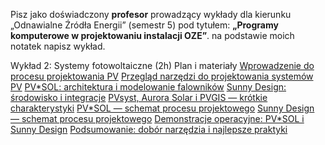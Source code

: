 Pisz jako doświadczony **profesor** prowadzący wykłady dla kierunku „Odnawialne Źródła Energii” (semestr 5) pod tytułem: **„Programy komputerowe w projektowaniu instalacji OZE”**.
na podstawie moich notatek napisz  wykład.

Wykład 2: Systemy fotowoltaiczne (2h)
Plan i materiały
[Wprowadzenie do procesu projektowania PV](http://localhost:3000/docs/wyklady/wyklad-02-pv-podstawy/wprowadzenie-do-projektowania-pv)
[Przegląd narzędzi do projektowania systemów PV](http://localhost:3000/docs/wyklady/wyklad-02-pv-podstawy/przeglad-narzedzi-pv)
[PV*SOL: architektura i modelowanie falowników](http://localhost:3000/docs/wyklady/wyklad-02-pv-podstawy/pvsol-architektura-i-modele)
[Sunny Design: środowisko i integracje](http://localhost:3000/docs/wyklady/wyklad-02-pv-podstawy/sunny-design-srodowisko-i-integracje)
[PVsyst, Aurora Solar i PVGIS — krótkie charakterystyki](http://localhost:3000/docs/wyklady/wyklad-02-pv-podstawy/inne-narzedzia-pvsyst-aurora-pvgis)
[PV*SOL — schemat procesu projektowego](http://localhost:3000/docs/wyklady/wyklad-02-pv-podstawy/proces-pvsol-kroki)
[Sunny Design — schemat procesu projektowego](http://localhost:3000/docs/wyklady/wyklad-02-pv-podstawy/proces-sunny-design-kroki)
[Demonstracje operacyjne: PV*SOL i Sunny Design](http://localhost:3000/docs/wyklady/wyklad-02-pv-podstawy/demonstracje-operacyjne)
[Podsumowanie: dobór narzędzia i najlepsze praktyki](http://localhost:3000/docs/wyklady/wyklad-02-pv-podstawy/podsumowanie-pv)
